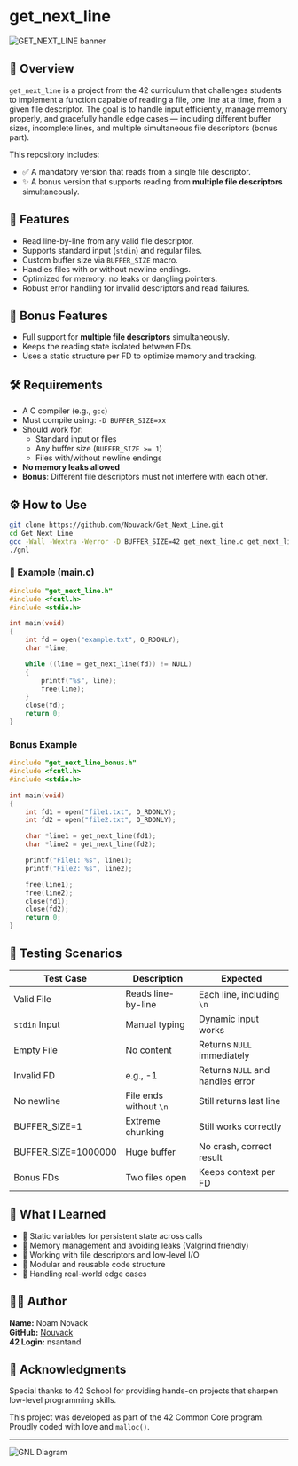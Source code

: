 # get_next_line

<img src="get_next_line_minimalist.svg" alt="GET_NEXT_LINE banner" />

## 📘 Overview

`get_next_line` is a project from the 42 curriculum that challenges students to implement a function capable of reading a file, one line at a time, from a given file descriptor. The goal is to handle input efficiently, manage memory properly, and gracefully handle edge cases — including different buffer sizes, incomplete lines, and multiple simultaneous file descriptors (bonus part).

This repository includes:
- ✅ A mandatory version that reads from a single file descriptor.
- ✨ A bonus version that supports reading from **multiple file descriptors** simultaneously.

## 🚀 Features

- Read line-by-line from any valid file descriptor.
- Supports standard input (`stdin`) and regular files.
- Custom buffer size via `BUFFER_SIZE` macro.
- Handles files with or without newline endings.
- Optimized for memory: no leaks or dangling pointers.
- Robust error handling for invalid descriptors and read failures.

## 🌟 Bonus Features

- Full support for **multiple file descriptors** simultaneously.
- Keeps the reading state isolated between FDs.
- Uses a static structure per FD to optimize memory and tracking.

## 🛠 Requirements

- A C compiler (e.g., `gcc`)
- Must compile using: `-D BUFFER_SIZE=xx`
- Should work for:
  - Standard input or files
  - Any buffer size (`BUFFER_SIZE >= 1`)
  - Files with/without newline endings
- **No memory leaks allowed**
- **Bonus**: Different file descriptors must not interfere with each other.

## ⚙️ How to Use

```bash
git clone https://github.com/Nouvack/Get_Next_Line.git
cd Get_Next_Line
gcc -Wall -Wextra -Werror -D BUFFER_SIZE=42 get_next_line.c get_next_line_utils.c main.c -o gnl
./gnl
```

### 📄 Example (main.c)

```c
#include "get_next_line.h"
#include <fcntl.h>
#include <stdio.h>

int main(void)
{
    int fd = open("example.txt", O_RDONLY);
    char *line;

    while ((line = get_next_line(fd)) != NULL)
    {
        printf("%s", line);
        free(line);
    }
    close(fd);
    return 0;
}
```

### Bonus Example

```c
#include "get_next_line_bonus.h"
#include <fcntl.h>
#include <stdio.h>

int main(void)
{
    int fd1 = open("file1.txt", O_RDONLY);
    int fd2 = open("file2.txt", O_RDONLY);

    char *line1 = get_next_line(fd1);
    char *line2 = get_next_line(fd2);

    printf("File1: %s", line1);
    printf("File2: %s", line2);

    free(line1);
    free(line2);
    close(fd1);
    close(fd2);
    return 0;
}
```

## 🧪 Testing Scenarios

| Test Case | Description | Expected |
|-----------|-------------|----------|
| Valid File | Reads line-by-line | Each line, including `\n` |
| `stdin` Input | Manual typing | Dynamic input works |
| Empty File | No content | Returns `NULL` immediately |
| Invalid FD | e.g., -1 | Returns `NULL` and handles error |
| No newline | File ends without `\n` | Still returns last line |
| BUFFER_SIZE=1 | Extreme chunking | Still works correctly |
| BUFFER_SIZE=1000000 | Huge buffer | No crash, correct result |
| Bonus FDs | Two files open | Keeps context per FD |

## 🧠 What I Learned

- 📌 Static variables for persistent state across calls
- 🧵 Memory management and avoiding leaks (Valgrind friendly)
- 📁 Working with file descriptors and low-level I/O
- 🔧 Modular and reusable code structure
- 🧪 Handling real-world edge cases

## 🧑‍💻 Author

**Name:** Noam Novack  
**GitHub:** [Nouvack](https://github.com/Nouvack)  
**42 Login:** nsantand

## 🙌 Acknowledgments

Special thanks to 42 School for providing hands-on projects that sharpen low-level programming skills.

This project was developed as part of the 42 Common Core program.  
Proudly coded with love and `malloc()`.

---

![GNL Diagram](https://upload.wikimedia.org/wikipedia/commons/thumb/1/1b/C_File_IO.svg/1200px-C_File_IO.svg.png)

